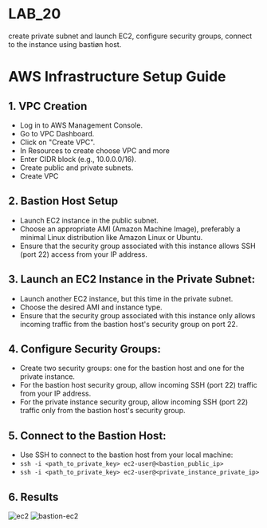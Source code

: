 # LAB_20
create private subnet and launch EC2, configure security groups, connect to the instance using bastiøn host.
# AWS Infrastructure Setup Guide

## 1. VPC Creation
- Log in to AWS Management Console.
- Go to VPC Dashboard.
- Click on "Create VPC".
- In Resources to create choose VPC and more
- Enter CIDR block (e.g., 10.0.0.0/16).
- Create public and private subnets.
- Create VPC

## 2. Bastion Host Setup
- Launch EC2 instance in the public subnet.
- Choose an appropriate AMI (Amazon Machine Image), preferably a minimal Linux distribution like Amazon Linux or Ubuntu.
- Ensure that the security group associated with this instance allows SSH (port 22) access from your IP address.

## 3. Launch an EC2 Instance in the Private Subnet:
- Launch another EC2 instance, but this time in the private subnet.
- Choose the desired AMI and instance type.
- Ensure that the security group associated with this instance only allows incoming traffic from the bastion host's security group on port 22.

## 4. Configure Security Groups:
- Create two security groups: one for the bastion host and one for the private instance.
- For the bastion host security group, allow incoming SSH (port 22) traffic from your IP address.
- For the private instance security group, allow incoming SSH (port 22) traffic only from the bastion host's security group.

## 5. Connect to the Bastion Host:
- Use SSH to connect to the bastion host from your local machine:
- `ssh -i <path_to_private_key> ec2-user@<bastion_public_ip>`
- `ssh -i <path_to_private_key> ec2-user@<private_instance_private_ip>`

## 6. Results
![ec2](https://github.com/marwantarek11/IVOLVE_Training/assets/167176241/a2a5a0f3-368c-47e1-82f2-532ef71a6448)
![bastion-ec2](https://github.com/marwantarek11/IVOLVE_Training/assets/167176241/48cec68a-f6c9-4685-96fc-107fa4b0042c)




